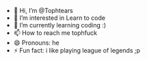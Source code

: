 - 👋 Hi, I’m @Tophtears
- 👀 I’m interested in Learn to code
- 🌱 I’m currently learning coding :)
- 📫 How to reach me tophfuck
- 😄 Pronouns: he
- ⚡ Fun fact: i like playing league of legends ;p

<!---
Tophtears/Tophtears is a ✨ special ✨ repository because its `README.md` (this file) appears on your GitHub profile.
You can click the Preview link to take a look at your changes.
--->
